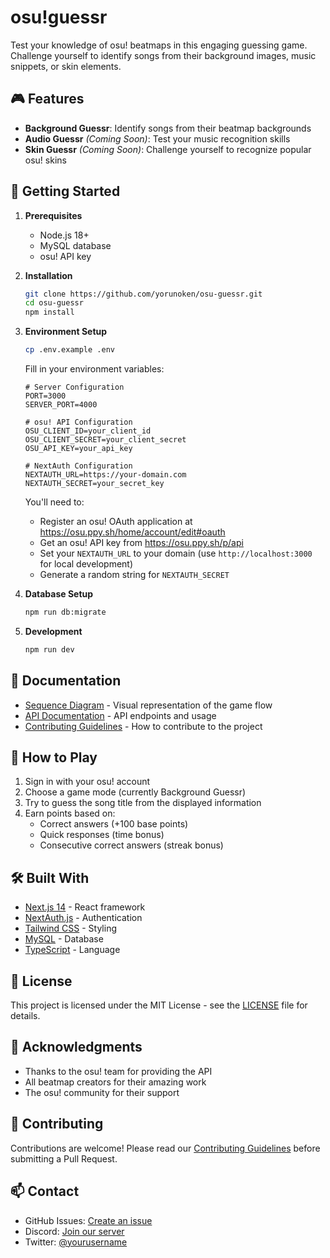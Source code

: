 # osu!guessr

Test your knowledge of osu! beatmaps in this engaging guessing game. Challenge yourself to identify songs from their background images, music snippets, or skin elements.

## 🎮 Features

- **Background Guessr**: Identify songs from their beatmap backgrounds
- **Audio Guessr** *(Coming Soon)*: Test your music recognition skills
- **Skin Guessr** *(Coming Soon)*: Challenge yourself to recognize popular osu! skins

## 🚀 Getting Started

1. **Prerequisites**
   - Node.js 18+
   - MySQL database
   - osu! API key

2. **Installation**
   ```bash
   git clone https://github.com/yorunoken/osu-guessr.git
   cd osu-guessr
   npm install
   ```

3. **Environment Setup**
   ```bash
   cp .env.example .env
   ```
   Fill in your environment variables:
   ```env
   # Server Configuration
   PORT=3000
   SERVER_PORT=4000

   # osu! API Configuration
   OSU_CLIENT_ID=your_client_id
   OSU_CLIENT_SECRET=your_client_secret
   OSU_API_KEY=your_api_key

   # NextAuth Configuration
   NEXTAUTH_URL=https://your-domain.com
   NEXTAUTH_SECRET=your_secret_key
   ```

   You'll need to:
   - Register an osu! OAuth application at https://osu.ppy.sh/home/account/edit#oauth
   - Get an osu! API key from https://osu.ppy.sh/p/api
   - Set your `NEXTAUTH_URL` to your domain (use `http://localhost:3000` for local development)
   - Generate a random string for `NEXTAUTH_SECRET`

4. **Database Setup**
   ```bash
   npm run db:migrate
   ```

5. **Development**
   ```bash
   npm run dev
   ```

## 📖 Documentation

- [Sequence Diagram](./SEQUENCE-GAME.md) - Visual representation of the game flow
- [API Documentation](./docs/API.md) - API endpoints and usage
- [Contributing Guidelines](./CONTRIBUTING.md) - How to contribute to the project

## 🎯 How to Play

1. Sign in with your osu! account
2. Choose a game mode (currently Background Guessr)
3. Try to guess the song title from the displayed information
4. Earn points based on:
   - Correct answers (+100 base points)
   - Quick responses (time bonus)
   - Consecutive correct answers (streak bonus)

## 🛠️ Built With

- [Next.js 14](https://nextjs.org/) - React framework
- [NextAuth.js](https://next-auth.js.org/) - Authentication
- [Tailwind CSS](https://tailwindcss.com/) - Styling
- [MySQL](https://www.mysql.com/) - Database
- [TypeScript](https://www.typescriptlang.org/) - Language

## 📝 License

This project is licensed under the MIT License - see the [LICENSE](LICENSE) file for details.

## 🙏 Acknowledgments

- Thanks to the osu! team for providing the API
- All beatmap creators for their amazing work
- The osu! community for their support

## 🤝 Contributing

Contributions are welcome! Please read our [Contributing Guidelines](CONTRIBUTING.md) before submitting a Pull Request.

## 📫 Contact

- GitHub Issues: [Create an issue](https://github.com/yourusername/osu-guessr/issues)
- Discord: [Join our server](your-discord-link)
- Twitter: [@yourusername](https://twitter.com/yourusername)
